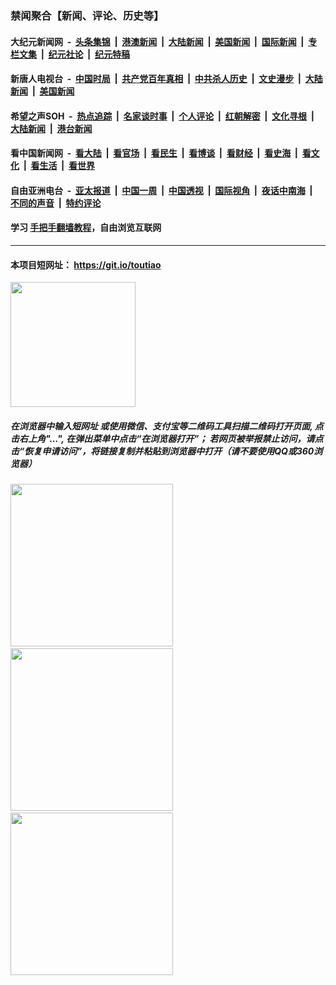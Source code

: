 ### 禁闻聚合【新闻、评论、历史等】

#### 大纪元新闻网 &nbsp;-&nbsp; [头条集锦](indexes/E头条集锦.md?t=02152055) &nbsp;|&nbsp; [港澳新闻](indexes/E港澳新闻.md?t=02152055)  &nbsp;|&nbsp; [大陆新闻](indexes/E大陆新闻.md?t=02152055) &nbsp;|&nbsp; [美国新闻](indexes/E美国新闻.md?t=02152055) &nbsp;|&nbsp; [国际新闻](indexes/E国际新闻.md?t=02152055) &nbsp;|&nbsp; [专栏文集](indexes/E专栏文集.md?t=02152055) &nbsp;|&nbsp; [纪元社论](indexes/E纪元社论.md?t=02152055) &nbsp;|&nbsp; [纪元特稿](indexes/E纪元特稿.md?t=02152055) 

#### 新唐人电视台 &nbsp;-&nbsp; [中国时局](indexes/N中国时局.md?t=02152055) &nbsp;|&nbsp; [共产党百年真相](indexes/N共产党百年真相.md?t=02152055) &nbsp;|&nbsp; [中共杀人历史](indexes/N中共杀人历史.md?t=02152055) &nbsp;|&nbsp; [文史漫步](indexes/N文史漫步.md?t=02152055) &nbsp;|&nbsp; [大陆新闻](indexes/N大陆新闻.md?t=02152055) &nbsp;|&nbsp; [美国新闻](indexes/N美国新闻.md?t=02152055)

#### 希望之声SOH &nbsp;-&nbsp; [热点追踪](indexes/H热点追踪.md?t=02152055) &nbsp;|&nbsp; [名家谈时事](indexes/H名家谈时事.md?t=02152055) &nbsp;|&nbsp; [个人评论](indexes/H个人评论.md?t=02152055)  &nbsp;|&nbsp; [红朝解密](indexes/H红朝解密.md?t=02152055) &nbsp;|&nbsp; [文化寻根](indexes/H文化寻根.md?t=02152055) &nbsp;|&nbsp; [大陆新闻](indexes/H大陆新闻.md?t=02152055) &nbsp;|&nbsp; [港台新闻](indexes/H港台新闻.md?t=02152055)

#### 看中国新闻网 &nbsp;-&nbsp; [看大陆](indexes/S看大陆.md?t=02152055) &nbsp;|&nbsp; [看官场](indexes/S看官场.md?t=02152055) &nbsp;|&nbsp; [看民生](indexes/S看民生.md?t=02152055)  &nbsp;|&nbsp; [看博谈](indexes/S看博谈.md?t=02152055) &nbsp;|&nbsp; [看财经](indexes/S看财经.md?t=02152055) &nbsp;|&nbsp; [看史海](indexes/S看史海.md?t=02152055) &nbsp;|&nbsp; [看文化](indexes/S看文化.md?t=02152055) &nbsp;|&nbsp; [看生活](indexes/S看生活.md?t=02152055) &nbsp;|&nbsp; [看世界](indexes/S看世界.md?t=02152055)

#### 自由亚洲电台 &nbsp;-&nbsp; [亚太报道](indexes/R亚太报道.md?t=02152055) &nbsp;|&nbsp; [中国一周](indexes/R中国一周.md?t=02152055) &nbsp;|&nbsp; [中国透视](indexes/R中国透视.md?t=02152055)  &nbsp;|&nbsp; [国际视角](indexes/R国际视角.md?t=02152055) &nbsp;|&nbsp; [夜话中南海](indexes/R夜话中南海.md?t=02152055) &nbsp;|&nbsp; [不同的声音](indexes/R不同的声音.md?t=02152055) &nbsp;|&nbsp; [特约评论](indexes/R特约评论.md?t=02152055)

#### 学习 [手把手翻墙教程](https://github.com/gfw-breaker/guides/wiki)，自由浏览互联网

----

#### 本项目短网址： https://git.io/toutiao
<img src="https://raw.githubusercontent.com/gfw-breaker/banned-news/master/scripts/img/qr.png" width="200px"/>  

##### 在浏览器中输入短网址 或使用微信、支付宝等二维码工具扫描二维码打开页面, 点击右上角"...", 在弹出菜单中点击“在浏览器打开”； 若网页被举报禁止访问，请点击“恢复申请访问”，将链接复制并粘贴到浏览器中打开（请不要使用QQ或360浏览器）

<img src="https://raw.githubusercontent.com/gfw-breaker/banned-news/master/scripts/img/1.png" width="260px"/> &nbsp; <img src="https://raw.githubusercontent.com/gfw-breaker/banned-news/master/scripts/img/2.png" width="260px"/> &nbsp; <img src="https://raw.githubusercontent.com/gfw-breaker/banned-news/master/scripts/img/3.png" width="260px"/>
